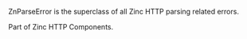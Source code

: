 ZnParseError is the superclass of all Zinc HTTP parsing related errors.

Part of Zinc HTTP Components.